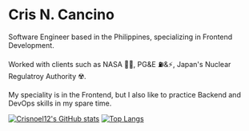# Cris N. Cancino

Software Engineer based in the Philippines, specializing in Frontend Development. 

Worked with clients such as NASA 👨‍🚀, PG&E ⛽&⚡, Japan's Nuclear Regulatroy Authority ☢️. 

My speciality is in the Frontend, but I also like to practice Backend and DevOps skills in my spare time.

[![Crisnoel12's GitHub stats](https://github-readme-stats.vercel.app/api?username=crisnoel12&show_icons=true&theme=kacho_ga)](https://github.com/crisnoel12/github-readme-stats)
[![Top Langs](https://github-readme-stats.vercel.app/api/top-langs/?username=crisnoel12&layout=compact)](https://github.com/crisnoel12/github-readme-stats)
